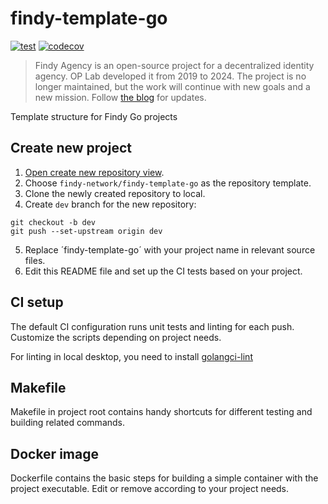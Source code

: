 # findy-template-go

[![test](https://github.com/findy-network/findy-template-go/actions/workflows/test.yml/badge.svg)](https://github.com/findy-network/findy-template-go/actions/workflows/test.yml)
[![codecov](https://codecov.io/gh/findy-network/findy-template-go/branch/master/graph/badge.svg?token=Q9NQZ1U0LR)](https://codecov.io/gh/findy-network/findy-template-go)

> Findy Agency is an open-source project for a decentralized identity agency.
> OP Lab developed it from 2019 to 2024. The project is no longer maintained,
> but the work will continue with new goals and a new mission.
> Follow [the blog](https://findy-network.github.io/blog/) for updates.

Template structure for Findy Go projects

## Create new project

1. [Open create new repository view](https://github.com/new).
2. Choose `findy-network/findy-template-go` as the repository template.
3. Clone the newly created repository to local.
4. Create `dev` branch for the new repository:

```
git checkout -b dev
git push --set-upstream origin dev
```

5. Replace ´findy-template-go´ with your project name in relevant source files.
6. Edit this README file and set up the CI tests based on your project.

## CI setup

The default CI configuration runs unit tests and linting for each push. Customize the scripts depending on project needs.

For linting in local desktop, you need to install [golangci-lint](https://golangci-lint.run/usage/install/#local-installation)

## Makefile

Makefile in project root contains handy shortcuts for different testing and building related commands.

## Docker image

Dockerfile contains the basic steps for building a simple container with the project executable. Edit or remove according to your project needs.
